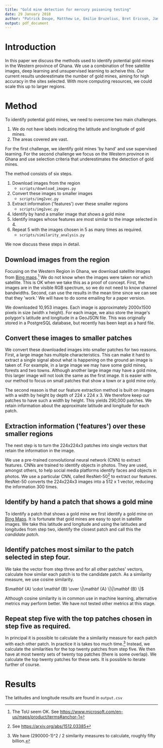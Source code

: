 ```yaml
---
title: "Gold mine detection for mercury poisoning testing"
date: 29 January 2018
author: "Patrick Doupe, Matthew Le, Emilie Bruzelius, Bret Ericson, James Faghmous, Prabhjot Singh, Phil Landrigan"
output: pdf_document 
---
```


# Introduction

In this paper we discuss the methods used to identify potential gold mines in
the Western province of Ghana. We use a combination of free satellite images,
deep learning and unsupervised learning to acheive this. Our current results
underestimate the number of gold mines, aiming for high accuracy in the sites
selected. With more computing resources, we could scale this up to larger
regions.

# Method

To identify potential gold mines, we need to overcome two main challenges. 

1.  We do not have labels indicating the latitude and longitude of gold mines. 
2.  The areas covered are vast. 

For the first challenge, we identify gold mines 'by hand' and use supervised
learning. For the second challenge we focus on the Western province in Ghana and
use selection criteria that underestimates the detection of gold mines. 

The method consists of six steps.
1.  Download images from the region
    *   `scripts/download_images.py`
2.  Convert these images to smaller images
    *   `scripts/img2vec.py`
3.  Extract information ('features') over these smaller regions
    *   `scripts/img2vec.py`
4.  Identify by hand a smaller image that shows a gold mine
5.  Identify images whose features are most similar to the image selected in 4.
6.  Repeat 5 with the images chosen in 5 as many times as required.
    *   `scripts/similarity_analysis.py`

We now discuss these steps in detail.

## Download images from the region

Focusing on the Western Region in Ghana, we download satellite images from
[Bing maps](https://www.bing.com/maps).[^ToU] We do not know when the images
were taken nor which satellite. This is OK when we take this as a proof of
concept. First, the images are in the visible RGB spectrum, so we do not need to
know channel bandwidths. Second, can use the results in the mean time since we
can see that they 'work.' We will have to do some emailing for a paper version.

We downloaded 10,953 images. Each image is approximately 2000x1500 pixels in
size (width x height). For each image, we also store the image's polygon's
latitude and longitude in a GeoJSON file. This was originally stored in a
PostgreSQL database, but recently has been kept as a hard file.

## Convert these images to smaller patches

We convert these downloaded images into smaller patches for two reasons. First,
a large image has multiple characteristics. This can make it hard to extract
a single signal about what is happening on the ground an image is taken of. For
example, in a large image we may have some gold mines, forests and two towns.
Although another large image may have a gold mine, this larger image will not
look the same as the first image. It is easier with our method to focus on
small patches that show a town or a gold mine only. 

The second reason is that our feature extraction method is built on images with
a width by height by depth of 224 x 224 x 3. We therefore keep our patches to
have such a width by height. This yields 290,000 patches. We retain information
about the approximate latitude and longitude for each patch.

##  Extraction information ('features') over these smaller regions

The next step is to turn the 224x224x3 patches into single vectors that retain
the information in the image. 

We use a pre-trained convolutional neural network (CNN) to extract features.
CNNs are trained to identify objects in photos. They are used, amongst others,
to help social media platforms identify faces and objects in photos. We use a
particular CNN, called ResNet-50[^ResNet] to extract our features. ResNet-50
converts the 224x224x3 images into a 512 x 1 vector, reducing the information
300 times.

##  Identify by hand a patch that shows a gold mine

To identify a patch that shows a gold mine we first identify a gold mine on 
[Bing Maps](https://www.bing.com/maps). It is fortunate that gold mines are easy
to spot in satellite images. We take this latitude and longitude and using the
latitudes and longitudes from step two, identify the closest patch and call this
the _candidate patch_.

##  Identify patches most similar to the patch selected in step four.

We take the vector from step three and for all other patches' vectors, calculate
how similar each patch is to the candidate patch. As a similarity measure, we
use cosine similarity. 

$\mathbf {A} \cdot \mathbf {B}  \over \|\mathbf {A} \|\|\mathbf {B} \|$

Although cosine similarity is in common use in machine learning, alternative
metrics may perform better. We have not tested other metrics at this stage.

##  Repeat step five with the top patches chosen in step five as required.

In principal it is possible to calculate the a similarity measure for each patch
with each other patch. In practice it is takes too much time.[^sq] Instead, we
calculate the similarities for the top twenty patches from step five. We then have
at most twenty sets of twenty top patches (there is some overlap). We calculate
the top twenty patches for these sets. It is possible to iterate further of
course. 

# Results

The latitudes and longitude results are found in `output.csv`


[^ToU]: The ToU seem OK. See https://www.microsoft.com/en-us/maps/product/terms#anchor-1   

[^ResNet]: See https://arxiv.org/abs/1512.03385

[^sq]: We have (290000-1)^2 / 2 similarity measures to calculate, roughly fifty billion.

